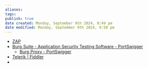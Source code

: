 ```yaml
---
aliases: 
tags: 
publish: true
date created: Monday, September 9th 2024, 9:49 pm
date modified: Monday, September 9th 2024, 9:50 pm
---
```


- [ZAP](https://www.zaproxy.org/)
- [Burp Suite - Application Security Testing Software - PortSwigger](https://portswigger.net/burp)
	- [Burp Proxy - PortSwigger](https://portswigger.net/burp/documentation/desktop/tools/proxy)
- [Telerik | Fiddler](https://www.telerik.com/fiddler)
- 